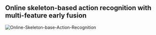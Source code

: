 ## Online skeleton-based action recognition with multi-feature early fusion

![Online-Skeleton-base-Action-Recognition](./results/online_act_recog.gif)

